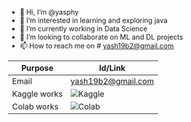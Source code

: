 - 👋 Hi, I’m @yasphy
- 👀 I’m interested in learning and exploring java
- 🌱 I’m currently working in Data Science
- 💞️ I’m looking to collaborate on ML and DL projects
- 📫 How to reach me on # yash19b2@gmail.com
<!---
yasphy/yasphy is a ✨ special ✨ repository because its `README.md` (this file) appears on your GitHub profile.
You can click the Preview link to take a look at your changes.
--->
| Purpose      |                        Id/Link                                                   |
| ------------ | ---------------------------------------------------------------------------------|
| Email        |                      yash19b2@gmail.com                                          |
| Kaggle works |   ![Kaggle](https://www.kaggle.com/yashvardhanprasad/code)                       |
| Colab works  |![Colab](https://drive.google.com/folderview?id=1YjKu9lXhefNkgWgpZQ4WPhwrmb4YS89U)|

